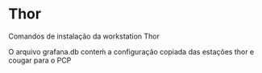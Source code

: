 # Thor

Comandos de instalação da workstation Thor

O arquivo grafana.db conteḿ a configuração copiada das estações thor e cougar para o PCP
